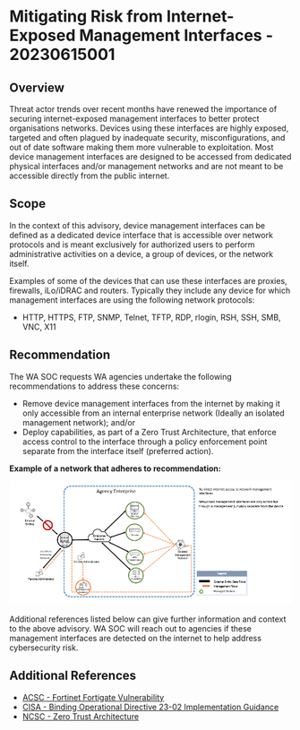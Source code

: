 # Mitigating Risk from Internet-Exposed Management Interfaces - 20230615001

## Overview

Threat actor trends over recent months have renewed the importance of securing internet-exposed management interfaces to better protect organisations networks. Devices using these interfaces are highly exposed, targeted and often plagued by inadequate security, misconfigurations, and out of date software making them more vulnerable to exploitation. Most device management interfaces are designed to be accessed from dedicated physical interfaces and/or management networks and are not meant to be accessible directly from the public internet.

## Scope

In the context of this advisory, device management interfaces can be defined as a dedicated device interface that is accessible over network protocols and is meant exclusively for authorized users to perform administrative activities on a device, a group of devices, or the network itself.

Examples of some of the devices that can use these interfaces are proxies, firewalls, iLo/iDRAC and routers. Typically they include any device for which management interfaces are using the following network protocols:
- HTTP, HTTPS, FTP, SNMP, Telnet, TFTP, RDP, rlogin, RSH, SSH, SMB, VNC, X11


## Recommendation

The WA SOC requests WA agencies undertake the following recommendations to address these concerns:
- Remove device management interfaces from the internet by making it only accessible from an internal enterprise network (Ideally an isolated management network); and/or
- Deploy capabilities, as part of a Zero Trust Architecture, that enforce access control to the interface through a policy enforcement point separate from the interface itself (preferred action).


**Example of a network that adheres to recommendation:**

![Acceptable use case – networked management interfaces only accessible from management network through management jumpbox.](../images/ManagementIntExample.png)

Additional references listed below can give further information and context to the above advisory. WA SOC will reach out to agencies if these management interfaces are detected on the internet to help address cybersecurity risk.

## Additional References

- [ACSC - Fortinet Fortigate Vulnerability](https://www.cyber.gov.au/about-us/view-all-content/alerts-and-advisories/critical-severity-vulnerability-fortinet-fortigate-ssl-vpn-devices)
- [CISA - Binding Operational Directive 23-02 Implementation Guidance](https://www.cisa.gov/news-events/directives/binding-operational-directive-23-02-implementation-guidance)
- [NCSC - Zero Trust Architecture](https://www.ncsc.gov.uk/blog-post/zero-trust-architecture-design-principles)
